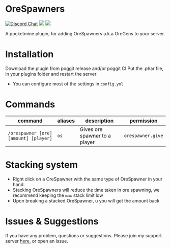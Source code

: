 # OreSpawners
[![Discord Chat](https://img.shields.io/discord/490677165289897995.svg)](https://discord.gg/M7FA5D3)
[![](https://poggit.pmmp.io/shield.state/OreSpawners)](https://poggit.pmmp.io/p/OreSpawners)
[![](http://hits.xenoservers.net:4000/RKAbdul/OreSpawners.svg)](http://hits.xenoservers.net:4000/RKAbdul/OreSpawners.svg)

A pocketmine plugin, for adding OreSpawners a.k.a OreGens to your server.
# Installation
Download the plugin from poggit release and/or poggit CI
Put the .phar file, in your plugins folder and restart the server
- You can configure most of the settings in `config.yml`
# Commands
| command | aliases | description | permission|
|---------|---------|-------------|-----------|
| `/orespawner [ore] [amount] [player]` | `os` | Gives ore spawner to a player | `orespawner.give` |
# Stacking system
- Right click on a OreSpawner with the same type of OreSpawner in your hand.
- Stacking OreSpawners will reduce the time taken in ore spawning, we recommend keeping the `max` stack limit low
- Upon breaking a stacked OreSpawner, u you will get the amount back
# Issues & Suggestions
If you have any problem, questions or suggestions.
Please join my support server [here](https://discord.gg/M7FA5D3), or open an issue.
